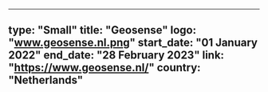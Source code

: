 
---
type: "Small"
title: "Geosense"
logo: "www.geosense.nl.png"
start_date: "01 January 2022"
end_date: "28 February 2023"
link: "https://www.geosense.nl/"
country: "Netherlands"
---
